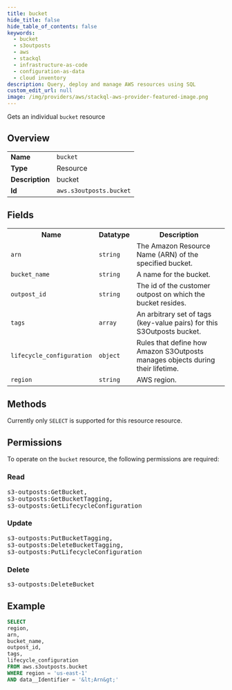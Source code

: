 ```yaml
---
title: bucket
hide_title: false
hide_table_of_contents: false
keywords:
  - bucket
  - s3outposts
  - aws
  - stackql
  - infrastructure-as-code
  - configuration-as-data
  - cloud inventory
description: Query, deploy and manage AWS resources using SQL
custom_edit_url: null
image: /img/providers/aws/stackql-aws-provider-featured-image.png
---
```

Gets an individual <code>bucket</code> resource

## Overview
<table><tbody>
<tr><td><b>Name</b></td><td><code>bucket</code></td></tr>
<tr><td><b>Type</b></td><td>Resource</td></tr>
<tr><td><b>Description</b></td><td>bucket</td></tr>
<tr><td><b>Id</b></td><td><code>aws.s3outposts.bucket</code></td></tr>
</tbody></table>

## Fields
<table><tbody>
<tr><th>Name</th><th>Datatype</th><th>Description</th></tr>
<tr><td><code>arn</code></td><td><code>string</code></td><td>The Amazon Resource Name (ARN) of the specified bucket.</td></tr>
<tr><td><code>bucket_name</code></td><td><code>string</code></td><td>A name for the bucket.</td></tr>
<tr><td><code>outpost_id</code></td><td><code>string</code></td><td>The id of the customer outpost on which the bucket resides.</td></tr>
<tr><td><code>tags</code></td><td><code>array</code></td><td>An arbitrary set of tags (key-value pairs) for this S3Outposts bucket.</td></tr>
<tr><td><code>lifecycle_configuration</code></td><td><code>object</code></td><td>Rules that define how Amazon S3Outposts manages objects during their lifetime.</td></tr>
<tr><td><code>region</code></td><td><code>string</code></td><td>AWS region.</td></tr>

</tbody></table>

## Methods
Currently only <code>SELECT</code> is supported for this resource resource.

## Permissions

To operate on the <code>bucket</code> resource, the following permissions are required:

### Read
<pre>
s3-outposts:GetBucket,
s3-outposts:GetBucketTagging,
s3-outposts:GetLifecycleConfiguration</pre>

### Update
<pre>
s3-outposts:PutBucketTagging,
s3-outposts:DeleteBucketTagging,
s3-outposts:PutLifecycleConfiguration</pre>

### Delete
<pre>
s3-outposts:DeleteBucket</pre>


## Example
```sql
SELECT
region,
arn,
bucket_name,
outpost_id,
tags,
lifecycle_configuration
FROM aws.s3outposts.bucket
WHERE region = 'us-east-1'
AND data__Identifier = '&lt;Arn&gt;'
```
